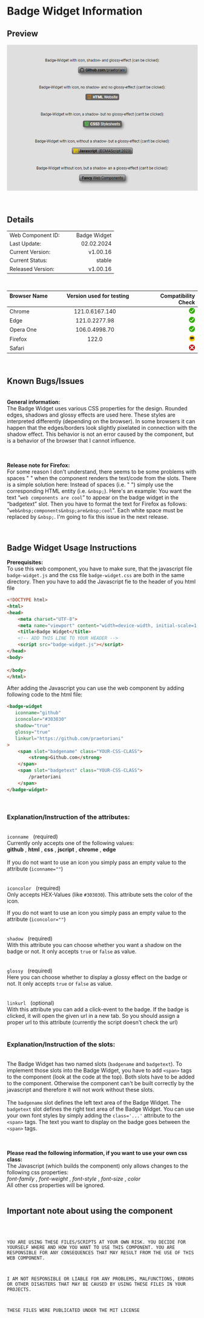 # Badge Widget Information

## Preview
<p align="left">
<img src="../../assets/preview-badge-widget.png" width="602px">
</p>
<br>

## Details

|  |  |
|:-|-:|
|Web Component ID: &nbsp;&nbsp;&nbsp; | &nbsp;&nbsp;&nbsp; Badge Widget|
|Last Update: &nbsp;&nbsp;&nbsp; | &nbsp;&nbsp;&nbsp; 02.02.2024|
|Current Version: &nbsp;&nbsp;&nbsp; | &nbsp;&nbsp;&nbsp; v1.00.16|
|Current Status: &nbsp;&nbsp;&nbsp; | &nbsp;&nbsp;&nbsp; stable|
|Released Version: &nbsp;&nbsp;&nbsp; |  &nbsp;&nbsp;&nbsp; v1.00.16|

<br>

| Browser Name &nbsp;&nbsp;&nbsp; | &nbsp;&nbsp;&nbsp; Version used for testing &nbsp;&nbsp;&nbsp; | &nbsp;&nbsp;&nbsp; Compatibility Check |
|:--|:-:|--:|
| Chrome | 121.0.6167.140 | <img src="../../assets/status-stable.svg" width="16"> |
| Edge | 121.0.2277.98 | <img src="../../assets/status-stable.svg" width="16"> |
| Opera One | 106.0.4998.70 | <img src="../../assets/status-stable.svg" width="16"> |
| Firefox | 122.0 | <img src="../../assets/status-remark.svg" width="16"> |
| Safari | &nbsp; | <img src="../../assets/status-failed.svg" width="16"> |

<br>

## Known Bugs/Issues
<br>
<strong>General information:</strong><br>
The Badge Widget uses various CSS properties for the design. Rounded edges, shadows and glossy effects are used here. These styles are interpreted differently (depending on the browser). In some browsers it can happen that the edges/borders look slightly pixelated in connection with the shadow effect. This behavior is not an error caused by the component, but is a behavior of the browser that I cannot influence.

<br><br>
<strong>Release note for Firefox:</strong><br>
For some reason I don't understand, there seems to be some problems with spaces " " when the component renders the text/code from the slots. There is a simple solution here: Instead of spaces (i.e. " ") simply use the corresponding HTML entity (i.e. <code>\&nbsp;</code>). Here's an example: You want the text “<code>web components are cool</code>” to appear on the badge widget in the “badgetext” slot. Then you have to format the text for Firefox as follows: "<code>web\&nbsp;components\&nbsp;are\&nbsp;cool</code>". Each white space must be replaced by <code>\&nbsp;</code>. I'm going to fix this issue in the next release.

<br>

## Badge Widget Usage Instructions

<strong>Prerequisites:</strong><br>
To use this web component, you have to make sure, that the javascript file <code>badge-widget.js</code> and the css file <code>badge-widget.css</code> are both in the same directory. Then you have to add the Javascript fie to the header of you html file

```html
<!DOCTYPE html>
<html>
<head>
    <meta charset="UTF-8">
    <meta name="viewport" content="width=device-width, initial-scale=1.0">
    <title>Badge Widget</title>
    <!-- ADD THIS LINE TO YOUR HEADER -->
    <script src="badge-widget.js"></script>
</head>
<body>

</body>
</html>
```

After adding the Javascript you can use the web component by adding following code to the html file:

```html
<badge-widget
   iconname="github"
   iconcolor="#303030"
   shadow="true"
   glossy="true"
   linkurl="https://github.com/praetoriani"
>
    <span slot="badgename" class="YOUR-CSS-CLASS">
        <strong>Github.com</strong>
    </span>
    <span slot="badgetext" class="YOUR-CSS-CLASS">
        /praetoriani
    </span>
</badge-widget>
```
<br>

### Explanation/Instruction of the attributes:
<br>
<code>iconname</code>&nbsp;&nbsp;&nbsp;(required)
<br>
Currently only accepts one of the following values:
<br>
<b>github</b> , <b>html</b> , <b>css</b> , <b>jscript</b> , <b>chrome</b> , <b>edge</b>
<br><br>
If you do not want to use an icon you simply pass an empty value to the attribute (<code>iconname=""</code>)
<br><br><br>
<code>iconcolor</code>&nbsp;&nbsp;&nbsp;(required)
<br>
Only accepts HEX-Values (like <code>#303030</code>). This attribute sets the color of the icon.

If you do not want to use an icon you simply pass an empty value to the attribute (<code>iconcolor=""</code>)
<br><br><br>
<code>shadow</code>&nbsp;&nbsp;&nbsp;(required)
<br>
With this attribute you can choose whether you want a shadow on the badge or not. It only accepts <code>true</code> or <code>false</code> as value.
<br><br><br>
<code>glossy</code>&nbsp;&nbsp;&nbsp;(required)
<br>
Here you can choose whether to display a glossy effect on the badge or not. It only accepts <code>true</code> or <code>false</code> as value.
<br><br><br>
<code>linkurl</code>&nbsp;&nbsp;&nbsp;(optional)
<br>
With this attribute you can add a click-event to the badge. If the badge is clicked, it will open the given url in a new tab. So you should assign a proper url to this attribute (currently the script doesn't check the url)
<br><br>

### Explanation/Instruction of the slots:
<br>
The Badge Widget has two named slots (<code>badgename</code> and <code>badgetext</code>). To implement those slots into the Badge Widget, you have to add <code>&lt;span&gt;</code> tags to the component (look at the code at the top). Both slots have to be added to the component. Otherwise the component can't be built correctly by the javascript and therefore it will not work without these slots.
<br><br>
The <code>badgename</code> slot defines the left text area of the Badge Widget. The <code>badgetext</code> slot defines the right text area of the Badge Widget. You can use your own font styles by simply adding the <code>class='...'</code> attribute to the  <code>&lt;span&gt;</code> tags. The text you want to display on the badge goes between the  <code>&lt;span&gt;</code> tags. 
<br><br><br>

**Please read the following information, if you want to use your own css class:**
<br>
The Javascript (which builds the component) only allows changes to the following css properties:<br>
<i>font-family</i> , <i>font-weight</i> , <i>font-style</i> , <i>font-size</i> , <i>color</i><br>
All other css properties will be ignored.
<br><br>

## Important note about using the component
<code>

YOU ARE USING THESE FILES/SCRIPTS AT YOUR OWN RISK.
YOU DECIDE FOR YOURSELF WHERE AND HOW YOU WANT TO
USE THIS COMPONENT. YOU ARE RESPONSIBLE FOR ANY
CONSEQUENCES THAT MAY RESULT FROM THE USE OF THIS
WEB COMPONENT.

I AM NOT RESPONSIBLE OR LIABLE FOR ANY PROBLEMS,
MALFUNCTIONS, ERRORS OR OTHER DISASTERS THAT MAY
BE CAUSED BY USING THESE FILES IN YOUR PROJECTS.

THESE FILES WERE PUBLICATED UNDER THE MIT LICENSE

</code>